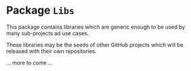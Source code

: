 # Package `Libs`

This package contains libraries which are generic enough to be used by many sub-projects ad use cases.

These libraries may be the seeds of other GitHub projects which will be released with their own repositories.

... more to come ...